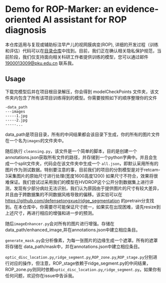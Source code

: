 # Demo for ROP-Marker: an evidence-oriented AI assistant for ROP diagnosis
本仓库适用与复现或辅助标注早产儿的视网膜病变(ROP), 详细的开发过程（训练和评估）代码可以在[目录仓库](https://github.com/defensetongxue/ROP_diagnoise)中找到。目前，我们正在确认相关隐私保护规范，当前阶段，我们仅支持面向相关科研工作者提供训练的模型，您可以通过邮件 1900013009@pku.edu.cn 联系我。

## Usage
下载完模型后并在项目根目录解压，你会得到 modelCheckPoints 文件夹，该文件夹内包含了所有该项目训练得到的模型。你需要按照如下的顺序整理你的文件

    -data_path 
    ---images
    -----1.jpg
    -----2.jpg
    -----...

data_path是项目目录，所有的中间结果都会该目录下生成，你的所有的图片文件在一个名为`images`的文件夹中。

随后执行 `cleansing.py`，该文件是一个简单的脚本，目的是创建一个annotations.json获取所有文件的路径，并存储到一个python字典中。并且会生成一个split文件夹，代码会在该文件夹中生成一个 `all.json`，即默认采用所有的图片作为测试数据。特别要注意的事，目前我们的项目的分割模型是对于retcam-3采集图片的原始尺寸进行处理(宽度1600高度1200) 如果尺寸不符合，效果将很难保证。我们尝试过采用我们的模型在HVDROP这个公开分割数据集上进行评测，发现有少部分病灶无法识别，我们认为原因由于提供图片的尺寸有较大差异，并且由于跨数据集的不同数据风格导致的偏移。该实验可以在 https://github.com/defensetongxue/ridge_segmentation 的pretrain分支找到。在本仓库中，你需要尽可能保证尺寸统一，如果实在出现困难，请先resize到上述尺寸，再进行相应的增强和进一步的预测。

随后`imageEnhancer.py`会对所有的图片进行增强。存储在data_path/enhanced_image,并在annotations.json中建立相应条目。

`generate_mask.py`会分析像素，为每一张图片的边缘生成一个遮罩。所有的遮罩将存储在 data_path/mask中，并在annotations.json中建立相应条目。

`optic_disc_location.py`,`ridge_segment.py`,`ROP_zone.py`,`ROP_stage.py`分别进行对应的操作，但注意，ROP_stage依赖于ridge_segment.py的中间结果，ROP_zone.py则同时依赖`optic_disc_location.py`,`ridge_segment.py`。如果你有任何问题，欢迎你在issue中告诉我。
